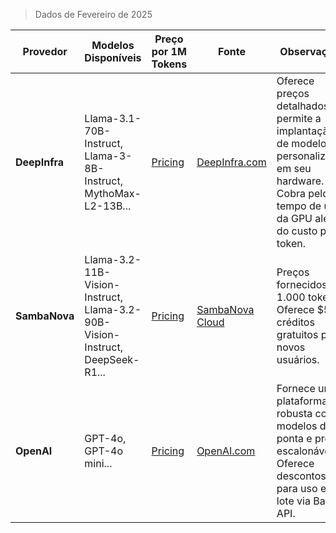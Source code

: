 > Dados de Fevereiro de 2025

| Provedor       | Modelos Disponíveis                                                                                               | Preço por 1M Tokens                                                                                                 | Fonte                                                                                      | Observações                                                                                                                                                                                                                             |
|---------------|------------------------------------------------------------------------------------------------------------------|---------------------------------------------------------------------------------------------------------------------|--------------------------------------------------------------------------------------------|-----------------------------------------------------------------------------------------------------------------------------------------------------------------------------------------------------------------------------------------|
| **DeepInfra**  | Llama-3.1-70B-Instruct, Llama-3-8B-Instruct, MythoMax-L2-13B...                                          | [Pricing](https://deepinfra.com/pricing)| [DeepInfra.com](https://deepinfra.com)   | Oferece preços detalhados e permite a implantação de modelos personalizados em seu hardware. Cobra pelo tempo de uso da GPU além do custo por token. |
| **SambaNova**  | Llama-3.2-11B-Vision-Instruct, Llama-3.2-90B-Vision-Instruct, DeepSeek-R1...                                                   | [Pricing](https://cloud.sambanova.ai/plans/pricing)| [SambaNova Cloud](https://cloud.sambanova.ai) | Preços fornecidos por 1.000 tokens. Oferece $5 em créditos gratuitos para novos usuários. |
| **OpenAI**     | GPT-4o, GPT-4o mini...                                                                                             | [Pricing](https://openai.com/api/pricing)  | [OpenAI.com](https://openai.com/api)   | Fornece uma plataforma robusta com modelos de ponta e preços escalonáveis. Oferece descontos para uso em lote via Batch API. |
